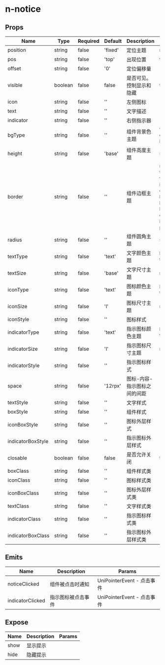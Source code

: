 # n-notice

## Props
| Name | Type | Required | Default | Description | Choices |
| --- | --- | --- | --- | --- | --- |
| position | string | false | 'fixed' | 定位主题 | relative,absolute,fixed,static,sticky | 
| pos | string | false | 'top' | 出现位置 | top,bottom | 
| offset | string | false | '0' | 定位偏移量 |  | 
| visible | boolean | false | false | 是否可见。控制显示和隐藏 | true, false | 
| icon | string | false | '' | 左侧图标 |  | 
| text | string | false | '' | 文字描述 |  | 
| indicator | string | false | '' | 右侧指示器 |  | 
| bgType | string | false | '' | 组件背景色主题 | white,black,transparent,nav,default,primary,success,warning,error,custom,link,light,middle,dark,inverse,page,hover,hover-dark,mask,mask-dark,text,text-second,text-third,text-forth,text-inverse,text-place,text-disabled,border,border-light,border-middle,border-dark,none,gradient | 
| height | string | false | 'base' | 组件高度主题 | statusbar,ss,s,base,l,ll,0,auto,1px,100p,100vh,min-100p,min-100vh,any,mp-any | 
| border | string | false | '' | 组件边框主题 | none,white,black,default,light,middle,dark,primary,success,warning,error,inverse,custom,link,text,text-second,text-third,text-forth,text-place,text-disabled,left-white,left-black,top-white,top-black,right-white,right-black,bottom-white,bottom-black,left-default,left-light,left-middle,left-dark,left-primary,left-success,left-warning,left-error,left-inverse,left-custom,left-link,left-text,left-text-second,left-text-third,left-text-forth,left-text-place,left-text-disabled,top-default,top-light,top-middle,top-dark,top-primary,top-success,top-warning,top-error,top-inverse,top-custom,top-link,top-text,top-text-second,top-text-third,top-text-forth,top-text-place,top-text-disabled,right-default,right-light,right-middle,right-dark,right-primary,right-success,right-warning,right-error,right-inverse,right-custom,right-link,right-text,right-text-second,right-text-third,right-text-forth,right-text-place,right-text-disabled,bottom-default,bottom-light,bottom-middle,bottom-dark,bottom-primary,bottom-success,bottom-warning,bottom-error,bottom-inverse,bottom-custom,bottom-link,bottom-text,bottom-text-second,bottom-text-third,bottom-text-forth,bottom-text-place,bottom-text-disabled | 
| radius | string | false | '' | 组件圆角主题 | ss,s,base,l,ll,loading,none | 
| textType | string | false | 'text' | 文字颜色主题 | black,white,transparent,default,primary,success,warning,error,custom,link,text,second,third,forth,place,disabled,inverse,nav-title,nav-icon,nav-item | 
| textSize | string | false | 'base' | 文字尺寸主题 | nav-title,nav-icon,nav-item,ss,s,base,l,ll | 
| iconType | string | false | 'text' | 图标颜色主题 | black,white,transparent,default,primary,success,warning,error,custom,link,text,second,third,forth,place,disabled,inverse,nav-title,nav-icon,nav-item | 
| iconSize | string | false | 'l' | 图标尺寸主题 | nav-title,nav-icon,nav-item,ss,s,base,l,ll | 
| iconStyle | string | false | '' | 图标样式 |  | 
| indicatorType | string | false | 'text' | 指示图标颜色主题 | black,white,transparent,default,primary,success,warning,error,custom,link,text,second,third,forth,place,disabled,inverse,nav-title,nav-icon,nav-item | 
| indicatorSize | string | false | 'l' | 指示图标尺寸主题 | nav-title,nav-icon,nav-item,ss,s,base,l,ll | 
| indicatorStyle | string | false | '' | 指示图标样式 |  | 
| space | string | false | '12rpx' | 图标-内容-指示图标之间的间距 |  | 
| textStyle | string | false | '' | 文字样式 |  | 
| boxStyle | string | false | '' | 组件样式 |  | 
| iconBoxStyle | string | false | '' | 图标外层样式 |  | 
| indicatorBoxStyle | string | false | '' | 指示图标外层样式 |  | 
| closable | boolean | false | false | 是否允许关闭 | true, false | 
| boxClass | string | false | '' | 组件样式类 |  | 
| iconClass | string | false | '' | 图标样式类 |  | 
| iconBoxClass | string | false | '' | 图标外层样式类 |  | 
| textClass | string | false | '' | 文字样式类 |  | 
| indicatorClass | string | false | '' | 指示图标样式类 |  | 
| indicatorBoxClass | string | false | '' | 指示图标外层样式类 |  | 

## Emits
| Name | Description | Params |
| --- | --- | --- | 
| noticeClicked | 组件被点击时通知 | UniPointerEvent - 点击事件 |
| indicatorClicked | 指示图标被点击事件 | UniPointerEvent - 点击事件 |

## Expose
| Name | Description | Params |
| --- | --- | --- |
| show | 显示提示 |  |
| hide | 隐藏提示 |  |

